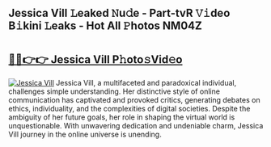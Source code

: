 ## Jessica Vill 𝙻eaked 𝙽u𝚍e - Part-tvR 𝚅𝚒deo B𝚒kini 𝙻eaks - Hot All 𝙿hotos NM04Z

# <h2><a href="http://ld3xsyp.urlbe.top/?page=Jessica+Vill">🔗🔗👉👉 Jessica Vill P𝚑oto𝚜Vid𝚎o</a></h2>

[![Jessica Vill](https://i.imgur.com/eBuTRDB.gif)](http://ld3xsyp.urlbe.top/?page=Jessica+Vill)
Jessica Vill, a multifaceted and paradoxical individual, challenges simple understanding. Her distinctive style of online communication has captivated and provoked critics, generating debates on ethics, individuality, and the complexities of digital societies. Despite the ambiguity of her future goals, her role in shaping the virtual world is unquestionable. With unwavering dedication and undeniable charm, Jessica Vill journey in the online universe is unending.
